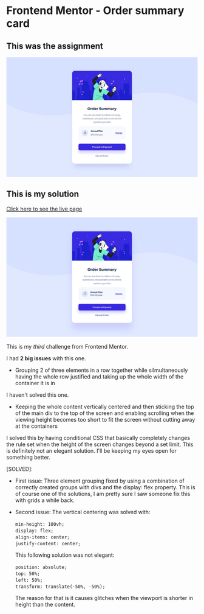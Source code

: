 # Frontend Mentor - Order summary card

## This was the assignment

![](./design/desktop-design.jpg)

## This is my solution

[Click here to see the live page](https://arthurpog.github.io/order-summary-component/)

![](./design/my_solution.png)

This is my *third* challenge from Frontend Mentor.

I had **2 big issues** with this one.

- Grouping 2 of three elements in a row together while silmultaneously having the whole row justified and taking up the whole width of the container it is in

I haven't solved this one.

- Keeping the whole content vertically centered and then sticking the top of the main div to the top of the screen and enabling scrolling when the viewing height becomes too short to fit the screen without cutting away at the containers

I solved this by having conditional CSS that basically completely changes the rule set when the height of the screen changes beyond a set limit. This is definitely not an elegant solution. I'll be keeping my eyes open for something better.

[SOLVED]:

- First issue: Three element grouping fixed by using a combination of correctly created groups with divs and the display: flex property. This is of course one of the solutions, I am pretty sure I saw someone fix this with grids a while back.

- Second issue: The vertical centering was solved with:

    `min-height: 100vh;`<br>
    `display: flex;`<br>
    `align-items: center;`<br>
    `justify-content: center;`<br>

    This following solution was not elegant:

    `position: absolute;`<br>
    `top: 50%;`<br>
    `left: 50%;`<br>
    `transform: translate(-50%, -50%);`<br>

    The reason for that is it causes glitches when the viewport is shorter in height than the content.
